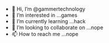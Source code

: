 - 👋 Hi, I’m @gammertechnology
- 👀 I’m interested in ...games
- 🌱 I’m currently learning ...hack
- 💞️ I’m looking to collaborate on ...nope
- 📫 How to reach me ...nope

<!---
gammertechnology/gammertechnology is a ✨ special ✨ repository because its `README.md` (this file) appears on your GitHub profile.
You can click the Preview link to take a look at your changes.
--->
